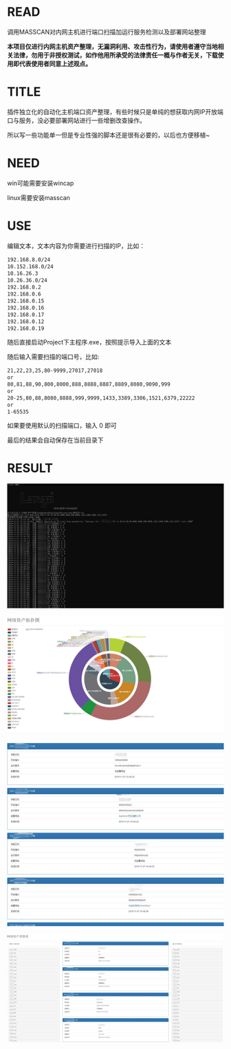 # READ

调用MASSCAN对内网主机进行端口扫描加运行服务检测以及部署网站整理

**本项目仅进行内网主机资产整理，无漏洞利用、攻击性行为，请使用者遵守当地相关法律，勿用于非授权测试，如作他用所承受的法律责任一概与作者无关，下载使用即代表使用者同意上述观点。**
# TITLE

插件独立化的自动化主机端口资产整理，有些时候只是单纯的想获取内网IP开放端口与服务，没必要部署网站进行一些增删改查操作。

所以写一些功能单一但是专业性强的脚本还是很有必要的，以后也方便移植~

# NEED

win可能需要安装wincap

linux需要安装masscan

# USE

编辑文本，文本内容为你需要进行扫描的IP，比如：

	192.168.8.0/24
	10.152.168.0/24
	10.16.26.3
	10.26.36.0/24
	192.168.0.2
	192.168.0.6	
	192.168.0.15
	192.168.0.16
	192.168.0.17
	192.168.0.12
	192.168.0.19

随后直接启动Project下主程序.exe，按照提示导入上面的文本

随后输入需要扫描的端口号，比如:

	21,22,23,25,80-9999,27017,27018
	or
	80,81,88,90,800,8000,888,8888,8887,8889,8080,9090,999
	or
	20-25,80,88,8080,8888,999,9999,1433,3389,3306,1521,6379,22222
	or
	1-65535

如果要使用默认的扫描端口，输入 0 即可

最后的结果会自动保存在当前目录下

# RESULT

![](/image/3.jpg)


![](/image/0.jpg)

![](/image/1.jpg)



![](/image/5.jpg)